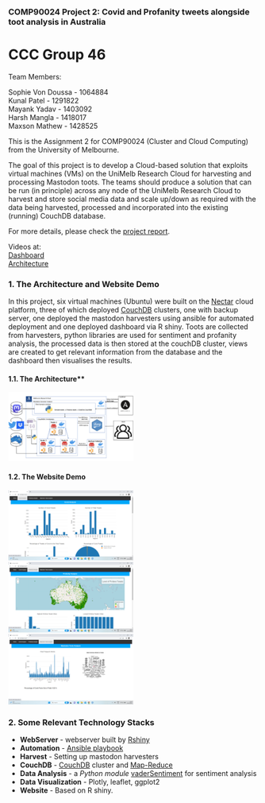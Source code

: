 
### COMP90024 Project 2: Covid and Profanity tweets alongside toot analysis in Australia
# CCC Group 46 
Team Members:

Sophie Von Doussa - 1064884  <br>
Kunal Patel - 1291822 <br>
Mayank Yadav - 1403092  <br>
Harsh Mangla - 1418017 <br>
Maxson Mathew - 1428525 <br>

This is the Assignment 2 for COMP90024 (Cluster and Cloud Computing) from the University of Melbourne.

The	goal of this project is to develop a	Cloud-based	solution	that	exploits	virtual	machines	(VMs)	on the	UniMelb Research	Cloud	for	harvesting	and	processing	Mastodon	toots.	The	teams	should	produce	a	solution that	can	be	run	(in	principle)	across	any	node	of	 the	UniMelb Research	Cloud	 to	harvest	and	store	social	 media data and	 scale	 up/down	 as	 required with	 the	 data	 being	 harvested,	 processed	 and incorporated	into	the	existing (running) CouchDB	database.

For more details, please check the [project report](https://github.com/bulkpanda/cloud-computing-project/blob/master/Team_46_report.pdf).

Videos at: <br>
[Dashboard](https://youtu.be/J9P2MBzP1Wo) <br>
[Architecture](https://youtu.be/le-mBZZM7e4)

### 1. The Architecture and Website Demo

In this project, six virtual machines (Ubuntu) were built on the [Nectar](https://nectar.org.au/) cloud platform, three of which deployed [CouchDB](http://couchdb.apache.org/) clusters, one with backup server, one deployed the mastodon harvesters using ansible for automated deployment and one deployed dashboard via R shiny. Toots are collected from harvesters, python libraries are used for sentiment and profanity analysis, the processed data is then stored at the couchDB cluster, views are created to get relevant information from the database and the dashboard then visualises the results.

#### 1.1. The Architecture**

<img src="https://github.com/bulkpanda/cloud-computing-project/blob/master/images/architecture.png" alt="architecture" width="50%">

#### 1.2. The Website Demo
<img src="https://github.com/bulkpanda/cloud-computing-project/blob/master/images/covid_analysis_page.png" alt="architecture" width="50%">
<img src="https://github.com/bulkpanda/cloud-computing-project/blob/master/images/profanity_analysis_page.png" alt="architecture" width="50%">
<img src="https://github.com/bulkpanda/cloud-computing-project/blob/master/images/mastodon_analysis_page.png" alt="architecture" width="50%">

### 2. Some Relevant Technology Stacks

* **WebServer** - webserver built by [Rshiny](https://www.rdocumentation.org/packages/shiny/versions/1.7.4)
* **Automation** - [Ansible playbook](https://www.ansible.com/)
* **Harvest** - Setting up mastodon harvesters
* **CouchDB** - [CouchDB](http://couchdb.apache.org/) cluster and [Map-Reduce](https://docs.couchdb.org/en/stable/ddocs/views/intro.html)
* **Data Analysis** - a _Python module_ [vaderSentiment](https://vadersentiment.readthedocs.io/en/latest/) for sentiment analysis
* **Data Visualization** - Plotly, leaflet, ggplot2
* **Website** - Based on R shiny.
